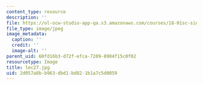 ```yaml
---
content_type: resource
description: ''
file: https://ol-ocw-studio-app-qa.s3.amazonaws.com/courses/18-01sc-single-variable-calculus-fall-2010/2d057a8bb963dbd1bd821b1a7c5d0059_lec27.jpg
file_type: image/jpeg
image_metadata:
  caption: ''
  credit: ''
  image-alt: ''
parent_uid: 60fd16b3-d72f-efca-7209-8904f15c0f02
resourcetype: Image
title: lec27.jpg
uid: 2d057a8b-b963-dbd1-bd82-1b1a7c5d0059
---
```

